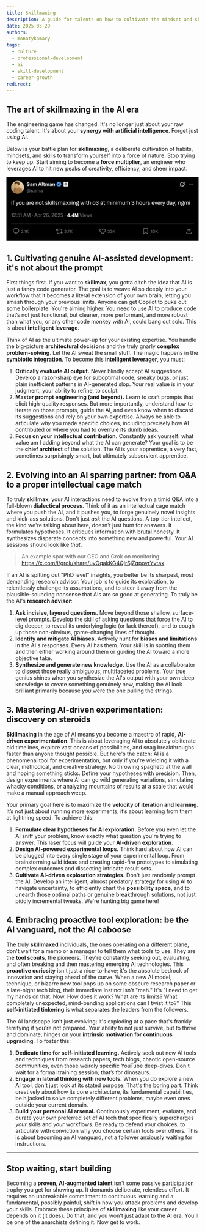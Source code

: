 ```yaml
---
title: Skillmaxing
description: A guide for talents on how to cultivate the mindset and skills to become a proven, AI-augmented engineer, inspired by the principles of vetting top-tier individuals.
date: 2025-05-29
authors:
  - monotykamary
tags:
  - culture
  - professional-development
  - ai
  - skill-development
  - career-growth
redirect:
---
```


## The art of skillmaxing in the AI era

The engineering game has changed. It's no longer just about your raw coding talent. It's about your **synergy with artificial intelligence**. Forget just *using* AI.

Below is your battle plan for **skillmaxing**, a deliberate cultivation of habits, mindsets, and skills to transform yourself into a force of nature. Stop trying to keep up. Start aiming to become a **force multiplier**, an engineer who leverages AI to hit new peaks of creativity, efficiency, and sheer impact.

![Skillmaxing Sam](assets/skillmaxing-sam.png)

## 1. Cultivating genuine AI-assisted development: it's not about the prompt

First things first. If you want to **skillmax**, you gotta ditch the idea that AI is just a fancy code generator. The goal is to weave AI so deeply into your workflow that it becomes a literal extension of your own brain, letting you smash through your previous limits. Anyone can get Copilot to puke out some boilerplate. You're aiming higher. You need to use AI to produce code that’s not just functional, but cleaner, more performant, and more robust than what you, or any other code monkey *with* AI, could bang out solo. This is about **intelligent leverage**.

Think of AI as the ultimate power-up for your existing expertise. You handle the big-picture **architectural decisions** and the truly gnarly **complex problem-solving**. Let the AI sweat the small stuff. The magic happens in the **symbiotic integration**. To become this **intelligent leverager**, you must:

1.  **Critically evaluate AI output.** Never blindly accept AI suggestions. Develop a razor-sharp eye for suboptimal code, sneaky bugs, or just plain inefficient patterns in AI-generated slop. Your real value is in your judgment, your ability to refine, to sculpt.
2.  **Master prompt engineering (and beyond).** Learn to craft prompts that elicit high-quality responses. But more importantly, understand how to iterate on those prompts, guide the AI, and even know when to discard its suggestions and rely on your own expertise. Always be able to articulate *why* you made specific choices, including precisely how AI contributed or where you had to overrule its dumb ideas.
3.  **Focus on your intellectual contribution.** Constantly ask yourself: what value am I adding beyond what the AI can generate? Your goal is to be the **chief architect** of the solution. The AI is your apprentice, a very fast, sometimes surprisingly smart, but ultimately subservient apprentice.

## 2. Evolving into an AI sparring partner: from Q&A to a proper intellectual cage match

To truly **skillmax**, your AI interactions need to evolve from a timid Q&A into a full-blown **dialectical process**. Think of it as an intellectual cage match where you push the AI, and it pushes you, to forge genuinely novel insights and kick-ass solutions. Don't just *ask* the AI questions. A top-tier intellect, the kind we're talking about here, doesn't just hunt for answers. It formulates hypotheses. It critiques information with brutal honesty. It synthesizes disparate concepts into something new and powerful. Your AI sessions should look like *that*.

> An example spar with our CEO and Grok on monitoring: https://x.com/i/grok/share/uyOqakKG4QjrSjZqpovrYvtax

If an AI is spitting out "PhD level" insights, you better be its sharpest, most demanding research advisor. Your job is to guide its exploration, to relentlessly challenge its assumptions, and to steer it away from the plausible-sounding nonsense that AIs are so good at generating. To truly be the AI's **research advisor**:

1.  **Ask incisive, layered questions.** Move beyond those shallow, surface-level prompts. Develop the skill of asking questions that force the AI to dig deeper, to reveal its underlying logic (or lack thereof), and to cough up those non-obvious, game-changing lines of thought.
2.  **Identify and mitigate AI biases.** Actively hunt for **biases and limitations** in the AI's responses. Every AI has them. Your skill is in spotting them and then either working around them or guiding the AI toward a more objective take.
3.  **Synthesize and generate new knowledge.** Use the AI as a collaborator to dissect those really ambiguous, multifaceted problems. Your true genius shines when you synthesize the AI's output with your own deep knowledge to create something genuinely new, making the AI look brilliant primarily because *you* were the one pulling the strings.

## 3. Mastering AI-driven experimentation: discovery on steroids

**Skillmaxing** in the age of AI means you become a maestro of rapid, **AI-driven experimentation**. This is about leveraging AI to absolutely obliterate old timelines, explore vast oceans of possibilities, and snag breakthroughs faster than anyone thought possible. But here's the catch: AI is a phenomenal tool for experimentation, but only if you're wielding it with a clear, methodical, and creative strategy. No throwing spaghetti at the wall and hoping something sticks. Define your hypotheses with precision. Then, design experiments where AI can go wild generating variations, simulating whacky conditions, or analyzing mountains of results at a scale that would make a manual approach weep.

Your primary goal here is to maximize the **velocity of iteration and learning**. It’s not just about running more experiments; it’s about learning from them at lightning speed. To achieve this:

1.  **Formulate clear hypotheses for AI exploration.** Before you even let the AI sniff your problem, know exactly what question you're trying to answer. This laser focus will guide your **AI-driven exploration**.
2.  **Design AI-powered experimental loops.** Think hard about how AI can be plugged into every single stage of your experimental loop. From brainstorming wild ideas and creating rapid-fire prototypes to simulating complex outcomes and dissecting intricate result sets.
3.  **Cultivate AI-driven exploration strategies.** Don't just randomly prompt the AI. Develop an intelligent, almost predatory strategy for using AI to navigate uncertainty, to efficiently chart the **possibility space**, and to unearth those optimal paths or genuine breakthrough solutions, not just piddly incremental tweaks. We're hunting big game here!

## 4. Embracing proactive tool exploration: be the AI vanguard, not the AI caboose

The truly **skillmaxed** individuals, the ones operating on a different plane, don't wait for a memo or a manager to tell them what tools to use. They are the **tool scouts**, the pioneers. They're constantly seeking out, evaluating, and often breaking and then mastering emerging AI technologies. This **proactive curiosity** isn't just a nice-to-have; it's the absolute bedrock of innovation and staying ahead of the curve. When a new AI model, technique, or bizarre new tool pops up on some obscure research paper or a late-night tech blog, their immediate instinct isn't "meh." It's "I need to get my hands on that. Now. How does it work? What are its limits? What completely unexpected, mind-bending applications can I twist it to?" This **self-initiated tinkering** is what separates the leaders from the followers.

The AI landscape isn't just evolving; it's exploding at a pace that's frankly terrifying if you're not prepared. Your ability to not just survive, but to thrive and dominate, hinges on your **intrinsic motivation for continuous upgrading**. To foster this:

1.  **Dedicate time for self-initiated learning.** Actively seek out new AI tools and techniques from research papers, tech blogs, chaotic open-source communities, even those weirdly specific YouTube deep-dives. Don't wait for a formal training session; that’s for dinosaurs.
2.  **Engage in lateral thinking with new tools.** When you do explore a new AI tool, don't just look at its stated purpose. That's the boring part. Think creatively about how its core architecture, its fundamental capabilities, be hijacked to solve completely different problems, maybe even ones outside your current domain.
3.  **Build your personal AI arsenal.** Continuously experiment, evaluate, and curate your own preferred set of AI tech that specifically supercharges *your* skills and *your* workflows. Be ready to defend your choices, to articulate with conviction why you choose certain tools over others. This is about becoming an AI vanguard, not a follower anxiously waiting for instructions.

---

## Stop waiting, start building

Becoming a **proven, AI-augmented talent** isn't some passive participation trophy you get for showing up. It demands deliberate, relentless effort. It requires an unbreakable commitment to continuous learning and a fundamental, possibly painful, shift in how you attack problems and develop your skills. Embrace these principles of **skillmaxing** like your career depends on it (it does). Do that, and you won't just adapt to the AI era. You'll be one of the anarchists defining it. Now get to work.
